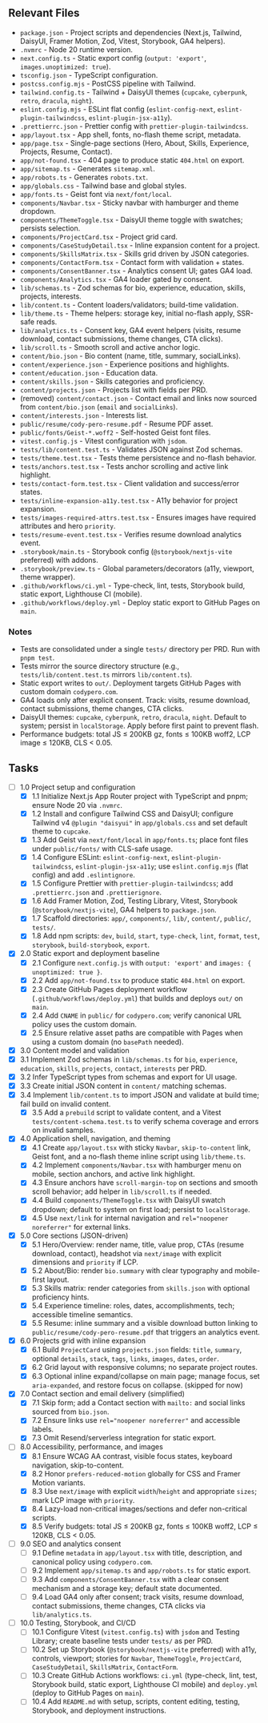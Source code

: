 ## Relevant Files

- `package.json` - Project scripts and dependencies (Next.js, Tailwind, DaisyUI, Framer Motion, Zod, Vitest, Storybook, GA4 helpers).
- `.nvmrc` - Node 20 runtime version.
- `next.config.ts` - Static export config (`output: 'export'`, `images.unoptimized: true`).
- `tsconfig.json` - TypeScript configuration.
- `postcss.config.mjs` - PostCSS pipeline with Tailwind.
- `tailwind.config.ts` - Tailwind + DaisyUI themes (`cupcake`, `cyberpunk`, `retro`, `dracula`, `night`).
- `eslint.config.mjs` - ESLint flat config (`eslint-config-next`, `eslint-plugin-tailwindcss`, `eslint-plugin-jsx-a11y`).
- `.prettierrc.json` - Prettier config with `prettier-plugin-tailwindcss`.
- `app/layout.tsx` - App shell, fonts, no-flash theme script, metadata.
- `app/page.tsx` - Single-page sections (Hero, About, Skills, Experience, Projects, Resume, Contact).
- `app/not-found.tsx` - 404 page to produce static `404.html` on export.
- `app/sitemap.ts` - Generates `sitemap.xml`.
- `app/robots.ts` - Generates `robots.txt`.
- `app/globals.css` - Tailwind base and global styles.
- `app/fonts.ts` - Geist font via `next/font/local`.
- `components/Navbar.tsx` - Sticky navbar with hamburger and theme dropdown.
- `components/ThemeToggle.tsx` - DaisyUI theme toggle with swatches; persists selection.
- `components/ProjectCard.tsx` - Project grid card.
- `components/CaseStudyDetail.tsx` - Inline expansion content for a project.
- `components/SkillsMatrix.tsx` - Skills grid driven by JSON categories.
- `components/ContactForm.tsx` - Contact form with validation + states.
- `components/ConsentBanner.tsx` - Analytics consent UI; gates GA4 load.
- `components/Analytics.tsx` - GA4 loader gated by consent.
- `lib/schemas.ts` - Zod schemas for bio, experience, education, skills, projects, interests.
- `lib/content.ts` - Content loaders/validators; build-time validation.
- `lib/theme.ts` - Theme helpers: storage key, initial no-flash apply, SSR-safe reads.
- `lib/analytics.ts` - Consent key, GA4 event helpers (visits, resume download, contact submissions, theme changes, CTA clicks).
- `lib/scroll.ts` - Smooth scroll and active anchor logic.
- `content/bio.json` - Bio content (name, title, summary, socialLinks).
- `content/experience.json` - Experience positions and highlights.
- `content/education.json` - Education data.
- `content/skills.json` - Skills categories and proficiency.
- `content/projects.json` - Projects list with fields per PRD.
- (removed) `content/contact.json` - Contact email and links now sourced from `content/bio.json` (`email` and `socialLinks`).
- `content/interests.json` - Interests list.
- `public/resume/cody-pero-resume.pdf` - Resume PDF asset.
- `public/fonts/Geist-*.woff2` - Self-hosted Geist font files.
- `vitest.config.js` - Vitest configuration with `jsdom`.
- `tests/lib/content.test.ts` - Validates JSON against Zod schemas.
- `tests/theme.test.tsx` - Tests theme persistence and no-flash behavior.
- `tests/anchors.test.tsx` - Tests anchor scrolling and active link highlight.
- `tests/contact-form.test.tsx` - Client validation and success/error states.
- `tests/inline-expansion-a11y.test.tsx` - A11y behavior for project expansion.
- `tests/images-required-attrs.test.tsx` - Ensures images have required attributes and hero `priority`.
- `tests/resume-event.test.tsx` - Verifies resume download analytics event.
- `.storybook/main.ts` - Storybook config (`@storybook/nextjs-vite` preferred) with addons.
- `.storybook/preview.ts` - Global parameters/decorators (a11y, viewport, theme wrapper).
- `.github/workflows/ci.yml` - Type-check, lint, tests, Storybook build, static export, Lighthouse CI (mobile).
- `.github/workflows/deploy.yml` - Deploy static export to GitHub Pages on `main`.

### Notes

- Tests are consolidated under a single `tests/` directory per PRD. Run with `pnpm test`.
- Tests mirror the source directory structure (e.g., `tests/lib/content.test.ts` mirrors `lib/content.ts`).
- Static export writes to `out/`. Deployment targets GitHub Pages with custom domain `codypero.com`.
- GA4 loads only after explicit consent. Track: visits, resume download, contact submissions, theme changes, CTA clicks.
- DaisyUI themes: `cupcake`, `cyberpunk`, `retro`, `dracula`, `night`. Default to system; persist in `localStorage`. Apply before first paint to prevent flash.
- Performance budgets: total JS ≤ 200KB gz, fonts ≤ 100KB woff2, LCP image ≤ 120KB, CLS < 0.05.

## Tasks

- [ ] 1.0 Project setup and configuration
  - [x] 1.1 Initialize Next.js App Router project with TypeScript and pnpm; ensure Node 20 via `.nvmrc`.
  - [x] 1.2 Install and configure Tailwind CSS and DaisyUI; configure Tailwind v4 `@plugin "daisyui"` in `app/globals.css` and set default theme to `cupcake`.
  - [x] 1.3 Add Geist via `next/font/local` in `app/fonts.ts`; place font files under `public/fonts/` with CLS-safe usage.
  - [x] 1.4 Configure ESLint: `eslint-config-next`, `eslint-plugin-tailwindcss`, `eslint-plugin-jsx-a11y`; use `eslint.config.mjs` (flat config) and add `.eslintignore`.
  - [x] 1.5 Configure Prettier with `prettier-plugin-tailwindcss`; add `.prettierrc.json` and `.prettierignore`.
  - [x] 1.6 Add Framer Motion, Zod, Testing Library, Vitest, Storybook (`@storybook/nextjs-vite`), GA4 helpers to `package.json`.
  - [x] 1.7 Scaffold directories: `app/`, `components/`, `lib/`, `content/`, `public/`, `tests/`.
  - [x] 1.8 Add npm scripts: `dev`, `build`, `start`, `type-check`, `lint`, `format`, `test`, `storybook`, `build-storybook`, `export`.

- [x] 2.0 Static export and deployment baseline
  - [x] 2.1 Configure `next.config.js` with `output: 'export'` and `images: { unoptimized: true }`.
  - [x] 2.2 Add `app/not-found.tsx` to produce static `404.html` on export.
  - [x] 2.3 Create GitHub Pages deployment workflow (`.github/workflows/deploy.yml`) that builds and deploys `out/` on `main`.
  - [x] 2.4 Add `CNAME` in `public/` for `codypero.com`; verify canonical URL policy uses the custom domain.
  - [x] 2.5 Ensure relative asset paths are compatible with Pages when using a custom domain (no `basePath` needed).

- [x] 3.0 Content model and validation
- [x] 3.1 Implement Zod schemas in `lib/schemas.ts` for `bio`, `experience`, `education`, `skills`, `projects`, `contact`, `interests` per PRD.
- [x] 3.2 Infer TypeScript types from schemas and export for UI usage.
- [x] 3.3 Create initial JSON content in `content/` matching schemas.
- [x] 3.4 Implement `lib/content.ts` to import JSON and validate at build time; fail build on invalid content.
  - [x] 3.5 Add a `prebuild` script to validate content, and a Vitest `tests/content-schema.test.ts` to verify schema coverage and errors on invalid samples.

- [x] 4.0 Application shell, navigation, and theming
  - [x] 4.1 Create `app/layout.tsx` with sticky `Navbar`, `skip-to-content` link, Geist font, and a no-flash theme inline script using `lib/theme.ts`.
  - [x] 4.2 Implement `components/Navbar.tsx` with hamburger menu on mobile, section anchors, and active link highlight.
  - [x] 4.3 Ensure anchors have `scroll-margin-top` on sections and smooth scroll behavior; add helper in `lib/scroll.ts` if needed.
  - [x] 4.4 Build `components/ThemeToggle.tsx` with DaisyUI swatch dropdown; default to system on first load; persist to `localStorage`.
  - [x] 4.5 Use `next/link` for internal navigation and `rel="noopener noreferrer"` for external links.

- [x] 5.0 Core sections (JSON-driven)
  - [x] 5.1 Hero/Overview: render name, title, value prop, CTAs (resume download, contact), headshot via `next/image` with explicit dimensions and `priority` if LCP.
  - [x] 5.2 About/Bio: render `bio.summary` with clear typography and mobile-first layout.
  - [x] 5.3 Skills matrix: render categories from `skills.json` with optional proficiency hints.
  - [x] 5.4 Experience timeline: roles, dates, accomplishments, tech; accessible timeline semantics.
  - [x] 5.5 Resume: inline summary and a visible download button linking to `public/resume/cody-pero-resume.pdf` that triggers an analytics event.

- [x] 6.0 Projects grid with inline expansion
  - [x] 6.1 Build `ProjectCard` using `projects.json` fields: `title`, `summary`, optional `details`, `stack`, `tags`, `links`, `images`, `dates`, `order`.
  - [x] 6.2 Grid layout with responsive columns; no separate project routes.
  - [x] 6.3 Optional inline expand/collapse on main page; manage focus, set `aria-expanded`, and restore focus on collapse. (skipped for now)

- [x] 7.0 Contact section and email delivery (simplified)
  - [x] 7.1 Skip form; add a Contact section with `mailto:` and social links sourced from `bio.json`.
  - [x] 7.2 Ensure links use `rel="noopener noreferrer"` and accessible labels.
  - [x] 7.3 Omit Resend/serverless integration for static export.

- [ ] 8.0 Accessibility, performance, and images
  - [x] 8.1 Ensure WCAG AA contrast, visible focus states, keyboard navigation, skip-to-content.
  - [x] 8.2 Honor `prefers-reduced-motion` globally for CSS and Framer Motion variants.
  - [x] 8.3 Use `next/image` with explicit `width`/`height` and appropriate `sizes`; mark LCP image with `priority`.
  - [x] 8.4 Lazy-load non-critical images/sections and defer non-critical scripts.
  - [x] 8.5 Verify budgets: total JS ≤ 200KB gz, fonts ≤ 100KB woff2, LCP ≤ 120KB, CLS < 0.05.

- [ ] 9.0 SEO and analytics consent
  - [ ] 9.1 Define `metadata` in `app/layout.tsx` with title, description, and canonical policy using `codypero.com`.
  - [ ] 9.2 Implement `app/sitemap.ts` and `app/robots.ts` for static export.
  - [ ] 9.3 Add `components/ConsentBanner.tsx` with a clear consent mechanism and a storage key; default state documented.
  - [ ] 9.4 Load GA4 only after consent; track visits, resume download, contact submissions, theme changes, CTA clicks via `lib/analytics.ts`.

- [ ] 10.0 Testing, Storybook, and CI/CD
  - [ ] 10.1 Configure Vitest (`vitest.config.ts`) with `jsdom` and Testing Library; create baseline tests under `tests/` as per PRD.
  - [ ] 10.2 Set up Storybook (`@storybook/nextjs-vite` preferred) with a11y, controls, viewport; stories for `Navbar`, `ThemeToggle`, `ProjectCard`, `CaseStudyDetail`, `SkillsMatrix`, `ContactForm`.
  - [ ] 10.3 Create GitHub Actions workflows: `ci.yml` (type-check, lint, test, Storybook build, static export, Lighthouse CI mobile) and `deploy.yml` (deploy to GitHub Pages on `main`).
  - [ ] 10.4 Add `README.md` with setup, scripts, content editing, testing, Storybook, and deployment instructions.
